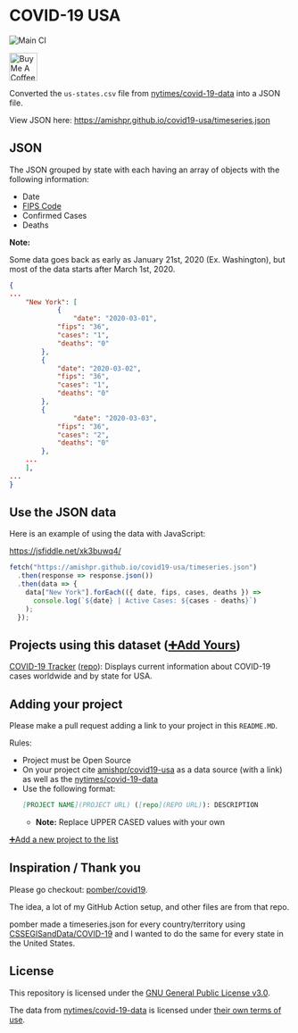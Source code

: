 # COVID-19 USA
![Main CI](https://github.com/amishpr/covid19-usa/workflows/Main%20CI/badge.svg)

<span>
<a href="https://www.buymeacoffee.com/amish" target="_blank"><img src="https://cdn.buymeacoffee.com/buttons/default-green.png" alt="Buy Me A Coffee" height=50px""></a>
</span>

Converted the `us-states.csv` file from [nytimes/covid-19-data](https://github.com/nytimes/covid-19-data) into a JSON file.

View JSON here: https://amishpr.github.io/covid19-usa/timeseries.json

## JSON

The JSON grouped by state with each having an array of objects with the following information:

* Date
* [FIPS Code](https://www.census.gov/quickfacts/fact/note/US/fips)
* Confirmed Cases
* Deaths

**Note:** 

Some data goes back as early as January 21st, 2020 (Ex. Washington), but most of the data starts after March 1st, 2020.

```json
{
...
    "New York": [
            {
	            "date": "2020-03-01",
		    "fips": "36",
		    "cases": "1",
		    "deaths": "0"
	    },
	    {
		    "date": "2020-03-02",
		    "fips": "36",
		    "cases": "1",
		    "deaths": "0"
	    },
	    {
	            "date": "2020-03-03",
		    "fips": "36",
		    "cases": "2",
		    "deaths": "0"
	    },
    ...
    ],
...
}
```

## Use the JSON data

Here is an example of using the data with JavaScript:

https://jsfiddle.net/xk3buwq4/

```javascript
fetch("https://amishpr.github.io/covid19-usa/timeseries.json")
  .then(response => response.json())
  .then(data => {
    data["New York"].forEach(({ date, fips, cases, deaths }) =>
      console.log(`${date} | Active Cases: ${cases - deaths}`)
    );
  });
```

## Projects using this dataset ([➕Add Yours](#adding-your-project))
 [COVID-19 Tracker](https://www.covid-19tracker.app) ([repo](https://github.com/amishpr/covid-19tracker)): Displays current information about
 COVID-19 cases worldwide and by state for USA.

## Adding your project 

Please make a pull request adding a link to your project in this `README.MD`.

Rules:
* Project must be Open Source
* On your project cite [amishpr/covid19-usa](https://github.com/amishpr/covid19-usa) as a data source (with a link) as well as the [nytimes/covid-19-data](https://github.com/nytimes/covid-19-data) 
* Use the following format:
	```markdown
 	[PROJECT NAME](PROJECT URL) ([repo](REPO URL)): DESCRIPTION
	```
	* **Note:** Replace UPPER CASED values with your own
	
[➕Add a new project to the list](https://github.com/amishpr/covid19-usa/edit/master/README.md)

## Inspiration / Thank you

Please go checkout: [pomber/covid19](https://github.com/pomber/covid19).

The idea, a lot of my GitHub Action setup, and other files are from that repo.

pomber made a timeseries.json for every country/territory using 
[CSSEGISandData/COVID-19](https://github.com/CSSEGISandData/COVID-19)
and I wanted to do the same for every state in the United States.

## License

This repository is licensed under the [GNU General Public License v3.0](https://github.com/amishpr/covid19-usa/blob/master/LICENSE).

The data from [nytimes/covid-19-data](https://github.com/nytimes/covid-19-data) is licensed under [their own terms of use](https://github.com/nytimes/covid-19-data/blob/master/LICENSE).
